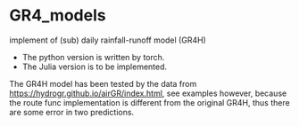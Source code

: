 # GR4_models
implement of (sub) daily rainfall-runoff model (GR4H)
- The python version is written by torch.
- The Julia version is to be implemented.

The GR4H model has been tested by the data from https://hydrogr.github.io/airGR/index.html, see examples
however, because the route func implementation is different from the original GR4H, thus there are some error in two predictions.

